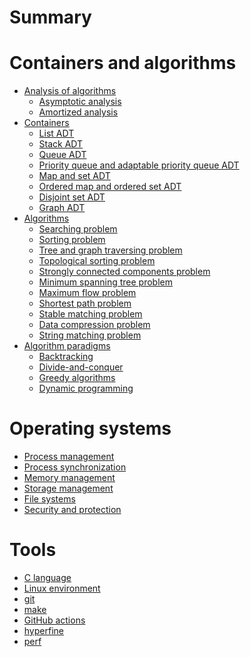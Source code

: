 # Summary

# Containers and algorithms

- [Analysis of algorithms]()
    - [Asymptotic analysis](./conts-and-algos/analysis-of-algorithms/asymptotic-analysis.md)
    - [Amortized analysis]()
- [Containers]()
    - [List ADT]()
    - [Stack ADT]()
    - [Queue ADT]()
    - [Priority queue and adaptable priority queue ADT](conts-and-algos/containers/priority-queue-and-adaptable-priority-queue.md)
    - [Map and set ADT]()
    - [Ordered map and ordered set ADT]()
    - [Disjoint set ADT]()
    - [Graph ADT](conts-and-algos/containers/graph.md)
- [Algorithms]()
    - [Searching problem](./conts-and-algos/algorithms/searching.md)
    - [Sorting problem](./conts-and-algos/algorithms/sorting.md)
    - [Tree and graph traversing problem]()
    - [Topological sorting problem]()
    - [Strongly connected components problem]()
    - [Minimum spanning tree problem]()
    - [Maximum flow problem]()
    - [Shortest path problem]()
    - [Stable matching problem]()
    - [Data compression problem]()
    - [String matching problem]()
- [Algorithm paradigms]()
    - [Backtracking]()
    - [Divide-and-conquer]()
    - [Greedy algorithms]()
    - [Dynamic programming]()

# Operating systems

- [Process management]()
- [Process synchronization]()
- [Memory management]()
- [Storage management]()
- [File systems]()
- [Security and protection]()

# Tools

- [C language]()
- [Linux environment]()
- [git]()
- [make]()
- [GitHub actions]()
- [hyperfine]()
- [perf]()